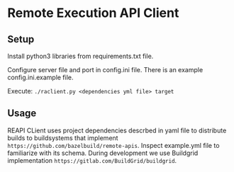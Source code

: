 # Remote Execution API Client

## Setup

Install python3 libraries from requirements.txt file.

Configure server file and port in config.ini file. There is an example config.ini.example file.

Execute: `./raclient.py <dependencies yml file> target`

## Usage

REAPI CLient uses project dependencies descrbed in yaml file to distribute builds to buildsystems that implement `https://github.com/bazelbuild/remote-apis`. Inspect example.yml file to familiarize with its schema. 
During development we use Buildgrid implementation `https://gitlab.com/BuildGrid/buildgrid`.


